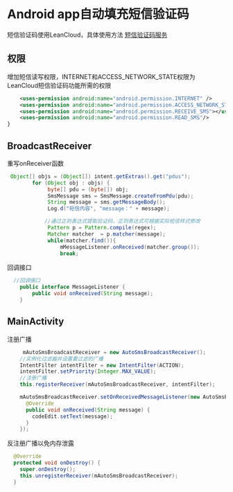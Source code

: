 # Android app自动填充短信验证码

短信验证码使用LeanCloud，具体使用方法 [短信验证码服务](http://leancloud.cn/docs/android_guide.html#短信验证码服务)

## 权限
增加短信读写权限，INTERNET和ACCESS_NETWORK_STATE权限为LeanCloud短信验证码功能所需的权限
```xml
    <uses-permission android:name="android.permission.INTERNET" />
    <uses-permission android:name="android.permission.ACCESS_NETWORK_STATE" />
    <uses-permission android:name="android.permission.RECEIVE_SMS"></uses-permission>
    <uses-permission android:name="android.permission.READ_SMS"/>
}
```

## BroadcastReceiver
重写onReceiver函数
```java
 Object[] objs = (Object[]) intent.getExtras().get("pdus");
        for (Object obj : objs) {
             byte[] pdu = (byte[]) obj;
             SmsMessage sms = SmsMessage.createFromPdu(pdu);
             String message = sms.getMessageBody();
             Log.d("短信内容", "message：" + message);

            //通过正则表达式提取验证码，正则表达式可根据实际短信样式修改
             Pattern p = Pattern.compile(regex);
             Matcher matcher  = p.matcher(message);
             while(matcher.find()){
                 mMessageListener.onReceived(matcher.group());
                 break;
```

回调接口
```java
  //回调接口
    public interface MessageListener {
        public void onReceived(String message);
    }
```

## MainActivity
注册广播
```java
     mAutoSmsBroadcastReceiver = new AutoSmsBroadcastReceiver();
    //实例化过滤器并设置要过滤的广播
    IntentFilter intentFilter = new IntentFilter(ACTION);
    intentFilter.setPriority(Integer.MAX_VALUE);
    //注册广播
    this.registerReceiver(mAutoSmsBroadcastReceiver, intentFilter);

    mAutoSmsBroadcastReceiver.setOnReceivedMessageListener(new AutoSmsBroadcastReceiver.MessageListener() {
      @Override
      public void onReceived(String message) {
        codeEdit.setText(message);
      }
    });
```
反注册广播以免内存泄露
```java
  @Override
  protected void onDestroy() {
    super.onDestroy();
    this.unregisterReceiver(mAutoSmsBroadcastReceiver);
  }
```
